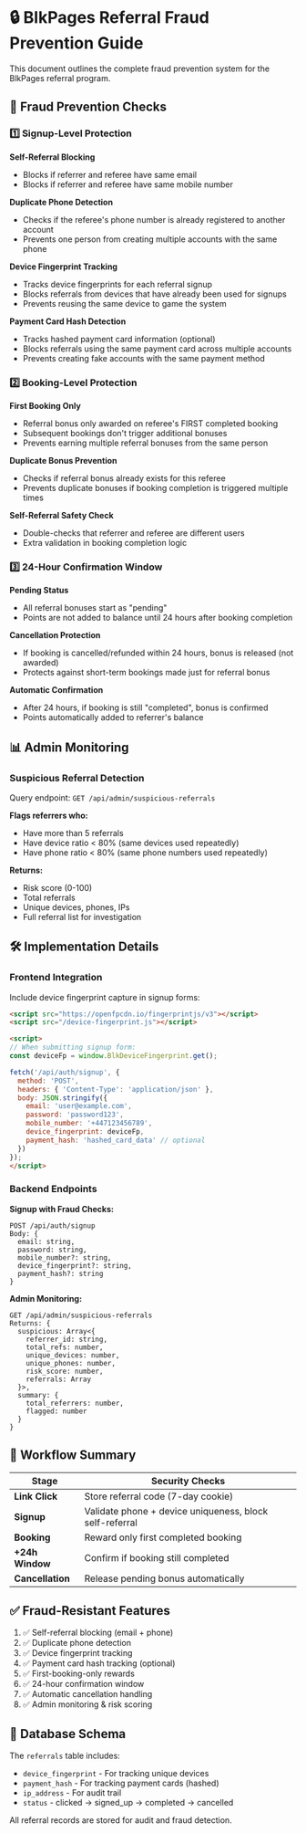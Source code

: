 # 🔒 BlkPages Referral Fraud Prevention Guide

This document outlines the complete fraud prevention system for the BlkPages referral program.

## 🧱 Fraud Prevention Checks

### 1️⃣ Signup-Level Protection

**Self-Referral Blocking**
- Blocks if referrer and referee have same email
- Blocks if referrer and referee have same mobile number

**Duplicate Phone Detection**
- Checks if the referee's phone number is already registered to another account
- Prevents one person from creating multiple accounts with the same phone

**Device Fingerprint Tracking**
- Tracks device fingerprints for each referral signup
- Blocks referrals from devices that have already been used for signups
- Prevents reusing the same device to game the system

**Payment Card Hash Detection**
- Tracks hashed payment card information (optional)
- Blocks referrals using the same payment card across multiple accounts
- Prevents creating fake accounts with the same payment method

### 2️⃣ Booking-Level Protection

**First Booking Only**
- Referral bonus only awarded on referee's FIRST completed booking
- Subsequent bookings don't trigger additional bonuses
- Prevents earning multiple referral bonuses from the same person

**Duplicate Bonus Prevention**
- Checks if referral bonus already exists for this referee
- Prevents duplicate bonuses if booking completion is triggered multiple times

**Self-Referral Safety Check**
- Double-checks that referrer and referee are different users
- Extra validation in booking completion logic

### 3️⃣ 24-Hour Confirmation Window

**Pending Status**
- All referral bonuses start as "pending"
- Points are not added to balance until 24 hours after booking completion

**Cancellation Protection**
- If booking is cancelled/refunded within 24 hours, bonus is released (not awarded)
- Protects against short-term bookings made just for referral bonus

**Automatic Confirmation**
- After 24 hours, if booking is still "completed", bonus is confirmed
- Points automatically added to referrer's balance

## 📊 Admin Monitoring

### Suspicious Referral Detection

Query endpoint: `GET /api/admin/suspicious-referrals`

**Flags referrers who:**
- Have more than 5 referrals
- Have device ratio < 80% (same devices used repeatedly)
- Have phone ratio < 80% (same phone numbers used repeatedly)

**Returns:**
- Risk score (0-100)
- Total referrals
- Unique devices, phones, IPs
- Full referral list for investigation

## 🛠️ Implementation Details

### Frontend Integration

Include device fingerprint capture in signup forms:

```html
<script src="https://openfpcdn.io/fingerprintjs/v3"></script>
<script src="/device-fingerprint.js"></script>

<script>
// When submitting signup form:
const deviceFp = window.BlkDeviceFingerprint.get();

fetch('/api/auth/signup', {
  method: 'POST',
  headers: { 'Content-Type': 'application/json' },
  body: JSON.stringify({
    email: 'user@example.com',
    password: 'password123',
    mobile_number: '+447123456789',
    device_fingerprint: deviceFp,
    payment_hash: 'hashed_card_data' // optional
  })
});
</script>
```

### Backend Endpoints

**Signup with Fraud Checks:**
```
POST /api/auth/signup
Body: {
  email: string,
  password: string,
  mobile_number?: string,
  device_fingerprint?: string,
  payment_hash?: string
}
```

**Admin Monitoring:**
```
GET /api/admin/suspicious-referrals
Returns: {
  suspicious: Array<{
    referrer_id: string,
    total_refs: number,
    unique_devices: number,
    unique_phones: number,
    risk_score: number,
    referrals: Array
  }>,
  summary: {
    total_referrers: number,
    flagged: number
  }
}
```

## 🔄 Workflow Summary

| Stage | Security Checks |
|-------|----------------|
| **Link Click** | Store referral code (7-day cookie) |
| **Signup** | Validate phone + device uniqueness, block self-referral |
| **Booking** | Reward only first completed booking |
| **+24h Window** | Confirm if booking still completed |
| **Cancellation** | Release pending bonus automatically |

## ✅ Fraud-Resistant Features

1. ✅ Self-referral blocking (email + phone)
2. ✅ Duplicate phone detection
3. ✅ Device fingerprint tracking
4. ✅ Payment card hash tracking (optional)
5. ✅ First-booking-only rewards
6. ✅ 24-hour confirmation window
7. ✅ Automatic cancellation handling
8. ✅ Admin monitoring & risk scoring

## 🧾 Database Schema

The `referrals` table includes:
- `device_fingerprint` - For tracking unique devices
- `payment_hash` - For tracking payment cards (hashed)
- `ip_address` - For audit trail
- `status` - clicked → signed_up → completed → cancelled

All referral records are stored for audit and fraud detection.

